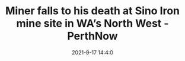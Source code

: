 ---
"title": "Miner falls to his death at Sino Iron mine site in WA’s North West - PerthNow"
"date": "2021-9-17 14:4:0"
"feed_name": "GOOGLENEWSMINING"
"feed_website": "https://news.google.com/search?q=mining%2Bincident&hl=en-US&gl=US&ceid=US:en"
"feed_rss": "https://news.google.com/rss/search?q=mining%2Bincident&hl=en-US&gl=US&ceid=US:en"
"link": "https://www.perthnow.com.au/business/mining/man-dies-at-sino-iron-mine-site-in-was-north-west-ng-b882009591z"
"file": "_posts/2021-1-1-e45d7abda892679497596f430eb3727ba15b2f65.md"
"accident": "0"
"drilling": "0"
"dead": "0"
"injured": "0"
"where": "unknown site"
---